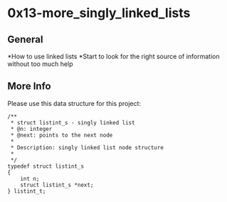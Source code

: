 # **0x13-more_singly_linked_lists**

## General

*How to use linked lists
*Start to look for the right source of information without too much help

## More Info

Please use this data structure for this project:

~~~~
/**
 * struct listint_s - singly linked list
 * @n: integer
 * @next: points to the next node
 *
 * Description: singly linked list node structure
 * 
 */
typedef struct listint_s
{
    int n;
    struct listint_s *next;
} listint_t;
~~~~
